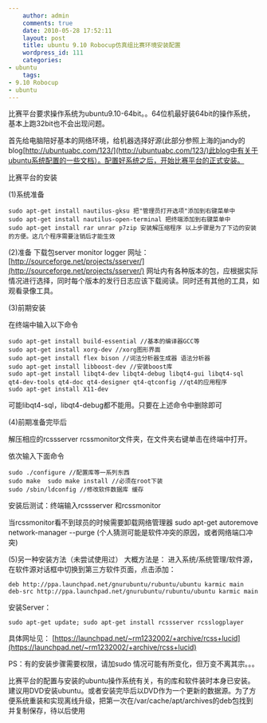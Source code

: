 ```yaml
---
    author: admin
    comments: true
    date: 2010-05-28 17:52:11
    layout: post
    title: ubuntu 9.10 Robocup仿真组比赛环境安装配置
    wordpress_id: 111
    categories:
- ubuntu
    tags:
- 9.10 Robocup
- ubuntu
---
```


比赛平台要求操作系统为ubuntu9.10-64bit。。64位机最好装64bit的操作系统，基本上跑32bit也不会出现问题。 

首先给电脑陪好基本的网络环境，给机器选择好源(此部分参照上海的jandy的blog[http://ubuntuabc.com/123/](http://ubuntuabc.com/123/)此blog中有关于ubuntu系统配置的一些文档）。配置好系统之后，开始比赛平台的正式安装。 

比赛平台的安装 

(1)系统准备 

    sudo apt-get install nautilus-gksu 把"管理员打开选项"添加到右键菜单中 
    sudo apt-get install nautilus-open-terminal 把终端添加到右键菜单中 
    sudo apt-get install rar unrar p7zip 安装解压缩程序 以上步骤是为了下边的安装的方便。这几个程序需要注销后才能生效 

(2)准备 下载包server monitor logger 网址：[http://sourceforge.net/projects/sserver/](http://sourceforge.net/projects/sserver/)
网址内有各种版本的包，应根据实际情况进行选择，同时每个版本的发行日志应该下载阅读。同时还有其他的工具，如观看录像工具。

(3)前期安装 

在终端中输入以下命令

    sudo apt-get install build-essential //基本的编译器GCC等 
    sudo apt-get install xorg-dev //xorg图形界面
    sudo apt-get install flex bison //词法分析器生成器 语法分析器 
    sudo apt-get install libboost-dev //安装boost库 
    sudo apt-get install libqt4-dev libqt4-debug libqt4-gui libqt4-sql qt4-dev-tools qt4-doc qt4-designer qt4-qtconfig //qt4的应用程序 
    sudo apt-get install X11-dev 

可能libqt4-sql，libqt4-debug都不能用。只要在上述命令中删除即可 

(4)前期准备完毕后

解压相应的rcssserver rcssmonitor文件夹，在文件夹右键单击在终端中打开。

依次输入下面命令 

    sudo ./configure //配置库等一系列东西 
    sudo make  sudo make install //必须在root下装 
    sudo /sbin/ldconfig //修改软件数据库 缓存 

安装后测试：终端输入rcssserver 和rcssmonitor 

当rcssmonitor看不到球员的时候需要卸载网络管理器  sudo apt-get autoremove network-manager --purge (个人猜测可能是软件冲突的原因，或者网络端口冲突) 

(5)另一种安装方法（未尝试使用过） 大概方法是： 进入系统/系统管理/软件源，在软件源对话框中切换到第三方软件页面，点击添加：

    deb http://ppa.launchpad.net/gnurubuntu/rubuntu/ubuntu karmic main 
    deb-src http://ppa.launchpad.net/gnurubuntu/rubuntu/ubuntu karmic main

安装Server： 

    sudo apt-get update; sudo apt-get install rcssserver rcsslogplayer 

具体网址见： [https://launchpad.net/~rm1232002/+archive/rcss+lucid](https://launchpad.net/~rm1232002/+archive/rcss+lucid)

PS：有的安装步骤需要权限，请加sudo 情况可能有所变化，但万变不离其宗。。。

比赛平台的配置与安装的ubuntu操作系统有关，有的库和软件装时本身已安装。建议用DVD安装ubuntu。或者安装完毕后以DVD作为一个更新的数据源。为了方便系统重装和实现离线升级，把第一次在/var/cache/apt/archives的deb包找到并复制保存，待以后使用


